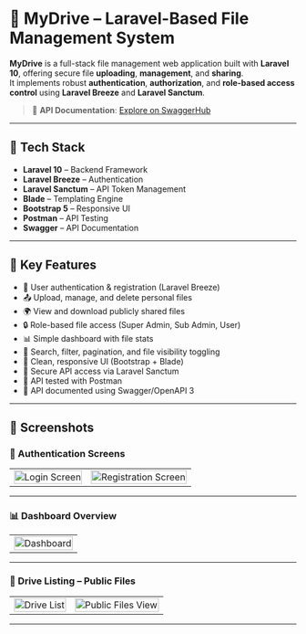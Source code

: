 # 📁 MyDrive – Laravel-Based File Management System

**MyDrive** is a full-stack file management web application built with **Laravel 10**, offering secure file **uploading**, **management**, and **sharing**.  
It implements robust **authentication**, **authorization**, and **role-based access control** using **Laravel Breeze** and **Laravel Sanctum**.

> 🔗 **API Documentation**: [Explore on SwaggerHub](https://app.swaggerhub.com/apis-docs/hazemkhairat-426/DriveApi/1.0.0)

---

## 🚀 Tech Stack

- **Laravel 10** – Backend Framework
- **Laravel Breeze** – Authentication
- **Laravel Sanctum** – API Token Management
- **Blade** – Templating Engine
- **Bootstrap 5** – Responsive UI
- **Postman** – API Testing
- **Swagger** – API Documentation

---

## 🔑 Key Features

- 🔐 User authentication & registration (Laravel Breeze)
- 📤 Upload, manage, and delete personal files
- 🌍 View and download publicly shared files
- 🔒 Role-based file access (Super Admin, Sub Admin, User)
- 📊 Simple dashboard with file stats
- 🔎 Search, filter, pagination, and file visibility toggling
- 📱 Clean, responsive UI (Bootstrap + Blade)
- 🔐 Secure API access via Laravel Sanctum
- 🧪 API tested with Postman
- 📘 API documented using Swagger/OpenAPI 3

---

## 📸 Screenshots

### 🔐 Authentication Screens

<table>
  <tr>
    <td><img src="https://github.com/user-attachments/assets/600693be-b64b-49a7-bbe8-0227c7c913c3" alt="Login Screen" width="100%"/></td>
    <td><img src="https://github.com/user-attachments/assets/ec84365a-0446-4021-b52e-265417e89714" alt="Registration Screen" width="100%"/></td>
  </tr>
</table>

---

### 📊 Dashboard Overview

<table>
  <tr>
    <td><img src="https://github.com/user-attachments/assets/2a0951e7-8203-4581-a903-5393206d5d74" alt="Dashboard" width="100%"/></td>
  </tr>
</table>

---

### 📂 Drive Listing – Public Files

<table>
  <tr>
    <td><img src="https://github.com/user-attachments/assets/3fdfe030-35a3-4e29-bf1f-d80fc8eb8412" alt="Drive List" width="100%"/></td>
    <td><img src="https://github.com/user-attachments/assets/264de48c-759f-4b1d-bfbe-d9db68a2618d" alt="Public Files View" width="100%"/></td>
  </tr>
</table>

---

